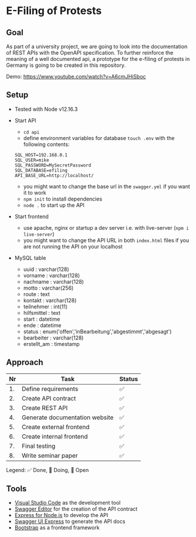 # E-Filing of Protests
## Goal
As part of a university project, we are going to look into the documentation of REST APIs with the OpenAPI specification. To further reinforce the meaning of a well documented api, a prototype for the e-filing of protests in Germany is going to be created in this repository.

Demo: https://www.youtube.com/watch?v=A6cmJHiSboc

## Setup
- Tested with Node v12.16.3
- Start API
    - `cd api`
    - define environment variables for database `touch .env` with the following contents:
    ```
    SQL_HOST=192.168.0.1
    SQL_USER=mike
    SQL_PASSWORD=MySecretPassword
    SQL_DATABASE=efiling
    API_BASE_URL=http://localhost/
    ```
    - you might want to change the base url in the `swagger.yml` if you want it to work
    - `npm init` to install dependencies
    - `node .` to start up the API

- Start frontend
    - use apache, nginx or startup a dev server i.e. with live-server (`npm i live-server`)
    - you might want to change the API URL in both `index.html` files if you are not running the API on your localhost

- MySQL table
    - uuid : varchar(128)
    - vorname : varchar(128)
    - nachname : varchar(128)
    - motto : varchar(256)
    - route : text
    - kontakt : varchar(128)
    - teilnehmer : int(11)
    - hilfsmittel : text
    - start : datetime
    - ende : datetime
    - status : enum('offen','inBearbeitung','abgestimmt','abgesagt')
    - bearbeiter : varchar(128)
    - erstellt_am : timestamp

## Approach
| Nr | Task | Status|
|----|------|-------|
|1.     |Define requirements      |✅      |
|2.     |Create API contract|✅      |
|3.     |Create REST API    |✅    |
|4.     |Generate documentation website   |✅     |
|5.     |Create external frontend      |✅      |
|6.     |Create internal frontend      |✅      |
|7.     |Final testing     |✅      |
|8.     |Write seminar paper    |✅      |

Legend: ✅ Done, 🔁 Doing, 🔴 Open

## Tools
- [Visual Studio Code](https://code.visualstudio.com/) as the development tool
- [Swagger Editor](https://editor.swagger.io) for the creation of the API contract
- [Express for Node.js](https://expressjs.com/) to develop the API
- [Swagger UI Express](https://www.npmjs.com/package/swagger-ui-express) to generate the API docs
- [Bootstrap](https://getbootstrap.com) as a frontend framework
